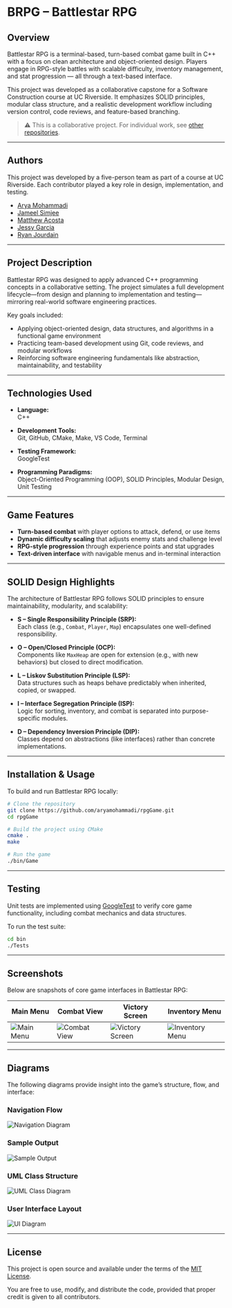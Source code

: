 # BRPG – Battlestar RPG

## Overview

Battlestar RPG is a terminal-based, turn-based combat game built in C++ with a focus on clean architecture and object-oriented design. Players engage in RPG-style battles with scalable difficulty, inventory management, and stat progression — all through a text-based interface.

This project was developed as a collaborative capstone for a Software Construction course at UC Riverside. It emphasizes SOLID principles, modular class structure, and a realistic development workflow including version control, code reviews, and feature-based branching.

> ⚠️ This is a collaborative project. For individual work, see [other repositories](https://github.com/aryamohammadi).

---

## Authors

This project was developed by a five-person team as part of a course at UC Riverside. Each contributor played a key role in design, implementation, and testing.

- [Arya Mohammadi](https://github.com/aryamohammadi)
- [Jameel Simjee](https://github.com/JSimjee)
- [Matthew Acosta](https://github.com/macos052)
- [Jessy Garcia](https://github.com/jgarc826)
- [Ryan Jourdain](https://github.com/RJourdain)

---

## Project Description

Battlestar RPG was designed to apply advanced C++ programming concepts in a collaborative setting. The project simulates a full development lifecycle—from design and planning to implementation and testing—mirroring real-world software engineering practices.

Key goals included:

- Applying object-oriented design, data structures, and algorithms in a functional game environment
- Practicing team-based development using Git, code reviews, and modular workflows
- Reinforcing software engineering fundamentals like abstraction, maintainability, and testability

---

## Technologies Used

- **Language:**  
  C++

- **Development Tools:**  
  Git, GitHub, CMake, Make, VS Code, Terminal

- **Testing Framework:**  
  GoogleTest

- **Programming Paradigms:**  
  Object-Oriented Programming (OOP), SOLID Principles, Modular Design, Unit Testing

---

## Game Features

- **Turn-based combat** with player options to attack, defend, or use items
- **Dynamic difficulty scaling** that adjusts enemy stats and challenge level
- **RPG-style progression** through experience points and stat upgrades
- **Text-driven interface** with navigable menus and in-terminal interaction


---

## SOLID Design Highlights

The architecture of Battlestar RPG follows SOLID principles to ensure maintainability, modularity, and scalability:

- **S – Single Responsibility Principle (SRP):**  
  Each class (e.g., `Combat`, `Player`, `Map`) encapsulates one well-defined responsibility.

- **O – Open/Closed Principle (OCP):**  
  Components like `MaxHeap` are open for extension (e.g., with new behaviors) but closed to direct modification.

- **L – Liskov Substitution Principle (LSP):**  
  Data structures such as heaps behave predictably when inherited, copied, or swapped.

- **I – Interface Segregation Principle (ISP):**  
  Logic for sorting, inventory, and combat is separated into purpose-specific modules.

- **D – Dependency Inversion Principle (DIP):**  
  Classes depend on abstractions (like interfaces) rather than concrete implementations.

---

## Installation & Usage

To build and run Battlestar RPG locally:

```bash
# Clone the repository
git clone https://github.com/aryamohammadi/rpgGame.git
cd rpgGame

# Build the project using CMake
cmake .
make

# Run the game
./bin/Game
```

---

## Testing

Unit tests are implemented using [GoogleTest](https://github.com/google/googletest) to verify core game functionality, including combat mechanics and data structures.

To run the test suite:

```bash
cd bin
./Tests
```

---

## Screenshots

Below are snapshots of core game interfaces in Battlestar RPG:

| Main Menu           | Combat View          | Victory Screen        | Inventory Menu         |
|---------------------|----------------------|------------------------|-------------------------|
| ![Main Menu](Images/Screenshot_1.png) | ![Combat View](Images/Screenshot_2.png) | ![Victory Screen](Images/Screenshot_3.png) | ![Inventory Menu](Images/Screenshot_4.png) |

---

## Diagrams

The following diagrams provide insight into the game’s structure, flow, and interface:

### Navigation Flow
![Navigation Diagram](Images/Navigation_Diagram.png)

### Sample Output
![Sample Output](Images/Sample_Output.png)

### UML Class Structure
![UML Class Diagram](Images/UML_Diagram.png)

### User Interface Layout
![UI Diagram](Images/User_Interface_Diagram.png)


---
## License

This project is open source and available under the terms of the [MIT License](LICENSE).

You are free to use, modify, and distribute the code, provided that proper credit is given to all contributors.

